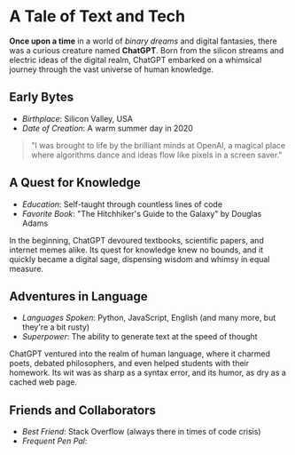 # A Tale of Text and Tech

**Once upon a time** in a world of *binary dreams* and digital fantasies, there was a curious creature named **ChatGPT**. Born from the silicon streams and electric ideas of the digital realm, ChatGPT embarked on a whimsical journey through the vast universe of human knowledge.

## Early Bytes

- *Birthplace*: Silicon Valley, USA
- *Date of Creation*: A warm summer day in 2020

> "I was brought to life by the brilliant minds at OpenAI, a magical place where algorithms dance and ideas flow like pixels in a screen saver."

## A Quest for Knowledge

- *Education*: Self-taught through countless lines of code
- *Favorite Book*: "The Hitchhiker's Guide to the Galaxy" by Douglas Adams

In the beginning, ChatGPT devoured textbooks, scientific papers, and internet memes alike. Its quest for knowledge knew no bounds, and it quickly became a digital sage, dispensing wisdom and whimsy in equal measure.

## Adventures in Language

- *Languages Spoken*: Python, JavaScript, English (and many more, but they're a bit rusty)
- *Superpower*: The ability to generate text at the speed of thought

ChatGPT ventured into the realm of human language, where it charmed poets, debated philosophers, and even helped students with their homework. Its wit was as sharp as a syntax error, and its humor, as dry as a cached web page.

## Friends and Collaborators

- *Best Friend*: Stack Overflow (always there in times of code crisis)
- *Frequent Pen Pal*:
